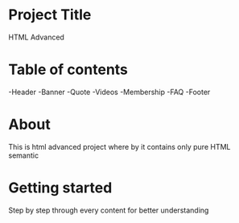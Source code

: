 # Project Title
 HTML Advanced
# Table of contents 
 -Header
 -Banner
 -Quote
 -Videos
 -Membership
 -FAQ
 -Footer
# About
  This is html advanced project where by it contains only pure HTML semantic
# Getting started
  Step by step through every content for better understanding 
